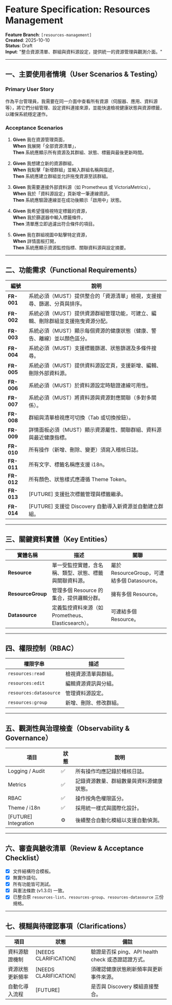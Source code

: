 # Feature Specification: Resources Management

**Feature Branch**: `[resources-management]`  
**Created**: 2025-10-10  
**Status**: Draft  
**Input**: "整合資源清單、群組與資料源設定，提供統一的資源管理與觀測介面。"

---

## 一、主要使用者情境（User Scenarios & Testing）

### Primary User Story
作為平台管理員，我需要在同一介面中查看所有資源（伺服器、應用、資料源等），將它們分組管理、設定資料連接來源，並能快速檢視健康狀態與資源標籤，以確保系統穩定運作。

### Acceptance Scenarios
1. **Given** 我在資源管理頁面，  
   **When** 我展開「全部資源清單」，  
   **Then** 系統應顯示所有資源及其群組、狀態、標籤與最後更新時間。

2. **Given** 我想建立新的資源群組，  
   **When** 我點擊「新增群組」並輸入群組名稱與描述，  
   **Then** 系統應建立群組並允許拖曳資源至該群組。

3. **Given** 我需要連接外部資料源（如 Prometheus 或 VictoriaMetrics），  
   **When** 我於「資料源設定」頁新增一筆連線資訊，  
   **Then** 系統應驗證連線並在成功後顯示「啟用中」狀態。

4. **Given** 我希望僅檢視特定標籤的資源，  
   **When** 我於篩選器中輸入標籤條件，  
   **Then** 清單應立即過濾出符合條件的項目。

5. **Given** 我在群組視圖中點擊特定資源，  
   **When** 詳情面板打開，  
   **Then** 系統應顯示資源監控指標、關聯資料源與設定摘要。

---

## 二、功能需求（Functional Requirements）

| 編號 | 說明 |
|------|------|
| **FR-001** | 系統必須（MUST）提供整合的「資源清單」檢視，支援搜尋、篩選、分頁與排序。 |
| **FR-002** | 系統必須（MUST）提供資源群組管理功能，可建立、編輯、刪除群組並支援拖曳資源分配。 |
| **FR-003** | 系統必須（MUST）顯示每個資源的健康狀態（健康、警告、離線）並以顏色區分。 |
| **FR-004** | 系統必須（MUST）支援標籤篩選、狀態篩選及多條件搜尋。 |
| **FR-005** | 系統必須（MUST）提供資料源設定頁，支援新增、編輯、刪除外部資料源。 |
| **FR-006** | 系統必須（MUST）於資料源設定時驗證連線可用性。 |
| **FR-007** | 系統必須（MUST）將資料源與資源對應關聯（多對多關係）。 |
| **FR-008** | 群組與清單檢視應可切換（Tab 或切換按鈕）。 |
| **FR-009** | 詳情面板必須（MUST）顯示資源屬性、關聯群組、資料源與最近健康指標。 |
| **FR-010** | 所有操作（新增、刪除、變更）須寫入稽核日誌。 |
| **FR-011** | 所有文字、標籤名稱應支援 i18n。 |
| **FR-012** | 所有顏色、狀態樣式應遵循 Theme Token。 |
| **FR-013** | [FUTURE] 支援批次標籤管理與標籤繼承。 |
| **FR-014** | [FUTURE] 支援從 Discovery 自動導入新資源並自動建立群組。 |

---

## 三、關鍵資料實體（Key Entities）

| 實體名稱 | 描述 | 關聯 |
|-----------|------|------|
| **Resource** | 單一受監控實體，含名稱、類型、狀態、標籤與關聯資料源。 | 屬於 ResourceGroup，可連結多個 Datasource。 |
| **ResourceGroup** | 管理多個 Resource 的集合，提供邏輯分群。 | 擁有多個 Resource。 |
| **Datasource** | 定義監控資料來源（如 Prometheus、Elasticsearch）。 | 可連結多個 Resource。 |

---

## 四、權限控制（RBAC）

| 權限字串 | 描述 |
|-----------|------|
| `resources:read` | 檢視資源清單與群組。 |
| `resources:edit` | 編輯資源資訊與分組。 |
| `resources:datasource` | 管理資料源設定。 |
| `resources:group` | 新增、刪除、修改群組。 |

---

## 五、觀測性與治理檢查（Observability & Governance）

| 項目 | 狀態 | 說明 |
|------|------|------|
| Logging / Audit | ✅ | 所有操作均應記錄於稽核日誌。 |
| Metrics | ✅ | 記錄資源數量、群組數量與資料源健康狀態。 |
| RBAC | ✅ | 操作按角色權限區分。 |
| Theme / i18n | ✅ | 採用統一樣式與國際化設計。 |
| [FUTURE] Integration | ⚙️ | 後續整合自動化模組以支援自動偵測。 |

---

## 六、審查與驗收清單（Review & Acceptance Checklist）

- [x] 文件結構符合模板。  
- [x] 無實作語句。  
- [x] 所有功能皆可測試。  
- [x] 與憲法條款 (v1.3.0) 一致。  
- [x] 已整合原 `resources-list`、`resources-group`、`resources-datasource` 三份規格。  

---

## 七、模糊與待確認事項（Clarifications）

| 項目 | 狀態 | 備註 |
|------|------|------|
| 資料源驗證機制 | [NEEDS CLARIFICATION] | 驗證是否採 ping、API health check 或憑證認證方式。 |
| 資源狀態更新頻率 | [NEEDS CLARIFICATION] | 須確認健康狀態刷新頻率與更新事件來源。 |
| 自動化導入流程 | [FUTURE] | 是否與 Discovery 模組直接整合。 |